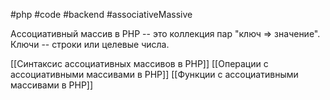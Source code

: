 #php #code #backend #associativeMassive

Ассоциативный массив в PHP -- это коллекция пар "ключ => значение". Ключи -- строки или целевые числа.

[[Синтаксис ассоциативных массивов в PHP]]
[[Операции с ассоциативными массивами в PHP]]
[[Функции с ассоциативными массивами в PHP]]

